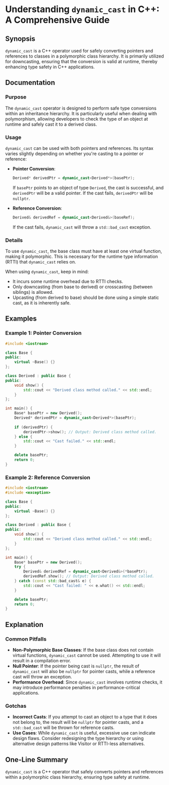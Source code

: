 <!--
Meta Description: # Understanding `dynamic_cast` in C++: A Comprehensive Guide ## Synopsis `dynamic_cast` is a C++ operator used for safely converting pointers and refe...
Meta Keywords: derived, dynamic_cast, class, base, std
-->

# Understanding `dynamic_cast` in C++: A Comprehensive Guide

## Synopsis
`dynamic_cast` is a C++ operator used for safely converting pointers and references to classes in a polymorphic class hierarchy. It is primarily utilized for downcasting, ensuring that the conversion is valid at runtime, thereby enhancing type safety in C++ applications.

## Documentation
### Purpose
The `dynamic_cast` operator is designed to perform safe type conversions within an inheritance hierarchy. It is particularly useful when dealing with polymorphism, allowing developers to check the type of an object at runtime and safely cast it to a derived class.

### Usage
`dynamic_cast` can be used with both pointers and references. Its syntax varies slightly depending on whether you're casting to a pointer or reference:

- **Pointer Conversion**: 
  ```cpp
  Derived* derivedPtr = dynamic_cast<Derived*>(basePtr);
  ```
  If `basePtr` points to an object of type `Derived`, the cast is successful, and `derivedPtr` will be a valid pointer. If the cast fails, `derivedPtr` will be `nullptr`.

- **Reference Conversion**: 
  ```cpp
  Derived& derivedRef = dynamic_cast<Derived&>(baseRef);
  ```
  If the cast fails, `dynamic_cast` will throw a `std::bad_cast` exception.

### Details
To use `dynamic_cast`, the base class must have at least one virtual function, making it polymorphic. This is necessary for the runtime type information (RTTI) that `dynamic_cast` relies on. 

When using `dynamic_cast`, keep in mind:
- It incurs some runtime overhead due to RTTI checks.
- Only downcasting (from base to derived) or crosscasting (between siblings) is allowed.
- Upcasting (from derived to base) should be done using a simple static cast, as it is inherently safe.

## Examples
### Example 1: Pointer Conversion
```cpp
#include <iostream>

class Base {
public:
    virtual ~Base() {}
};

class Derived : public Base {
public:
    void show() {
        std::cout << "Derived class method called." << std::endl;
    }
};

int main() {
    Base* basePtr = new Derived();
    Derived* derivedPtr = dynamic_cast<Derived*>(basePtr);
    
    if (derivedPtr) {
        derivedPtr->show(); // Output: Derived class method called.
    } else {
        std::cout << "Cast failed." << std::endl;
    }

    delete basePtr;
    return 0;
}
```

### Example 2: Reference Conversion
```cpp
#include <iostream>
#include <exception>

class Base {
public:
    virtual ~Base() {}
};

class Derived : public Base {
public:
    void show() {
        std::cout << "Derived class method called." << std::endl;
    }
};

int main() {
    Base* basePtr = new Derived();
    try {
        Derived& derivedRef = dynamic_cast<Derived&>(*basePtr);
        derivedRef.show(); // Output: Derived class method called.
    } catch (const std::bad_cast& e) {
        std::cout << "Cast failed: " << e.what() << std::endl;
    }

    delete basePtr;
    return 0;
}
```

## Explanation
### Common Pitfalls
- **Non-Polymorphic Base Classes**: If the base class does not contain virtual functions, `dynamic_cast` cannot be used. Attempting to use it will result in a compilation error.
- **Null Pointer**: If the pointer being cast is `nullptr`, the result of `dynamic_cast` will also be `nullptr` for pointer casts, while a reference cast will throw an exception.
- **Performance Overhead**: Since `dynamic_cast` involves runtime checks, it may introduce performance penalties in performance-critical applications.

### Gotchas
- **Incorrect Casts**: If you attempt to cast an object to a type that it does not belong to, the result will be `nullptr` for pointer casts, and a `std::bad_cast` will be thrown for reference casts.
- **Use Cases**: While `dynamic_cast` is useful, excessive use can indicate design flaws. Consider redesigning the type hierarchy or using alternative design patterns like Visitor or RTTI-less alternatives.

## One-Line Summary
`dynamic_cast` is a C++ operator that safely converts pointers and references within a polymorphic class hierarchy, ensuring type safety at runtime.